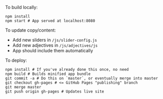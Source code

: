To build locally:

```
npm install
npm start # App served at localhost:8080
```

To update copy/content:
* Add new sliders in `/js/slider-config.js`
* Add new adjectives in `/js/adjectives/js`
* App should include them automatically

To deploy:
```
npm install # If you've already done this once, no need
npm build # Builds minified app bundle
git commit -a # Do this on `master`, or eventually merge into master
git checkout gh-pages # <= GitHub Pages "publishing" branch
git merge master
git push origin gh-pages # Updates live site
```
